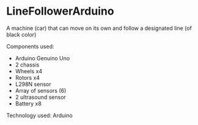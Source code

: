 # LineFollowerArduino
A machine (car) that can move on its own and follow a designated line (of black color) 

Components used:
 - Arduino Genuino Uno
 - 2 chassis
 - Wheels x4
 - Rotors x4
 - L298N sensor
 - Array of sensors (6)
 - 2 ultrasound sensor
 - Battery x8

Technology used: Arduino
